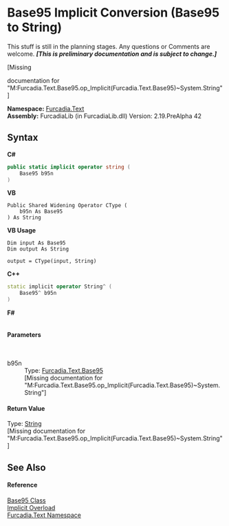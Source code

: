 # Base95&nbsp;Implicit Conversion (Base95 to String)
This stuff is still in the planning stages. Any questions or Comments are welcome. _**\[This is preliminary documentation and is subject to change.\]**_

\[Missing <summary> documentation for "M:Furcadia.Text.Base95.op_Implicit(Furcadia.Text.Base95)~System.String"\]

**Namespace:**&nbsp;<a href="N_Furcadia_Text">Furcadia.Text</a><br />**Assembly:**&nbsp;FurcadiaLib (in FurcadiaLib.dll) Version: 2.19.PreAlpha 42

## Syntax

**C#**<br />
``` C#
public static implicit operator string (
	Base95 b95n
)
```

**VB**<br />
``` VB
Public Shared Widening Operator CType ( 
	b95n As Base95
) As String
```

**VB Usage**<br />
``` VB Usage
Dim input As Base95
Dim output As String

output = CType(input, String)
```

**C++**<br />
``` C++
static implicit operator String^ (
	Base95^ b95n
)
```

**F#**<br />
``` F#

```


#### Parameters
&nbsp;<dl><dt>b95n</dt><dd>Type: <a href="T_Furcadia_Text_Base95">Furcadia.Text.Base95</a><br />\[Missing <param name="b95n"/> documentation for "M:Furcadia.Text.Base95.op_Implicit(Furcadia.Text.Base95)~System.String"\]</dd></dl>

#### Return Value
Type: <a href="http://msdn2.microsoft.com/en-us/library/s1wwdcbf" target="_blank">String</a><br />\[Missing <returns> documentation for "M:Furcadia.Text.Base95.op_Implicit(Furcadia.Text.Base95)~System.String"\]

## See Also


#### Reference
<a href="T_Furcadia_Text_Base95">Base95 Class</a><br /><a href="Overload_Furcadia_Text_Base95_op_Implicit">Implicit Overload</a><br /><a href="N_Furcadia_Text">Furcadia.Text Namespace</a><br />
